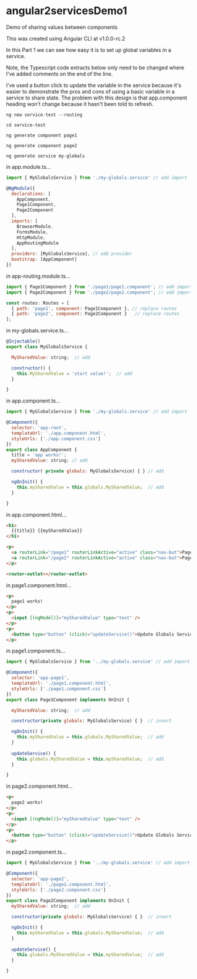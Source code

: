 # angular2servicesDemo1
Demo of sharing values between components

This was created using Angular CLI at v1.0.0-rc.2

In this Part 1 we can see how easy it is to set up global variables in a service.  

Note, the Typescript code extracts below only need to be changed where I've added comments on the end of the line. 

I've used a button click to update the variable in the service because it's easier to demonstrate the pros and cons of using a basic variable in a service to share state. The problem with this design is that app.component heading won't change because it hasn't been told to refresh.

```
ng new service-test --routing

cd service-test

ng generate component page1

ng generate component page2

ng generate service my-globals
```


in app.module.ts...
```javascript
import { MyGlobalsService } from './my-globals.service' // add import

@NgModule({
  declarations: [
    AppComponent,
    Page1Component,
    Page2Component
  ],
  imports: [
    BrowserModule,
    FormsModule,
    HttpModule,
    AppRoutingModule
  ],
  providers: [MyGlobalsService], // add provider
  bootstrap: [AppComponent]
})
```

in app-routing.module.ts...
```javascript
import { Page1Component } from './page1/page1.component'; // add import
import { Page2Component } from './page2/page2.component'; // add import

const routes: Routes = [  
  { path: 'page1', component: Page1Component }, // replace routes
  { path: 'page2', component: Page2Component }   // replace routes
];
```

in my-globals.service.ts...
```javascript
@Injectable()
export class MyGlobalsService {

  MySharedValue: string;  // add

  constructor() {
    this.MySharedValue = 'start value!';  // add
  }

}
```

in app.component.ts...
```javascript
import { MyGlobalsService } from './my-globals.service' // add import

@Component({
  selector: 'app-root',
  templateUrl: './app.component.html',
  styleUrls: ['./app.component.css']
})
export class AppComponent {
  title = 'app works!';
  mySharedValue: string; // add

  constructor( private globals: MyGlobalsService) { } // add

  ngOnInit() {
    this.mySharedValue = this.globals.MySharedValue;  // add
  }

}
```

in app.component.html...
```html
<h1>
  {{title}} {{mySharedValue}}
</h1>

<p>
  <a routerLink="/page1" routerLinkActive="active" class="nav-but">Page 1</a>&nbsp;
  <a routerLink="/page2" routerLinkActive="active" class="nav-but">Page 2</a>&nbsp;
</p>

<router-outlet></router-outlet>
```

in page1.component.html...
```html
<p>
  page1 works!
</p>
<p>
  <input [(ngModel)]="mySharedValue" type="text" />
</p>
<p>
  <button type="button" (click)="updateService()">Update Globals Service</button>  
</p>
```

in page1.component.ts...
```javascript
import { MyGlobalsService } from '../my-globals.service' // add import

@Component({
  selector: 'app-page1',
  templateUrl: './page1.component.html',
  styleUrls: ['./page1.component.css']
})
export class Page1Component implements OnInit {

  mySharedValue: string;  // add

  constructor(private globals: MyGlobalsService) { }  // insert

  ngOnInit() {
    this.mySharedValue = this.globals.MySharedValue;  // add
  }
  
  updateService() {
    this.globals.MySharedValue = this.mySharedValue;  // add
  }

}
```

in page2.component.html...
```html
<p>
  page2 works!
</p>
<p>
  <input [(ngModel)]="mySharedValue" type="text" />
</p>
<p>
  <button type="button" (click)="updateService()">Update Globals Service</button>  
</p>
```

in page2.component.ts...
```javascript
import { MyGlobalsService } from '../my-globals.service' // add import

@Component({
  selector: 'app-page2',
  templateUrl: './page2.component.html',
  styleUrls: ['./page2.component.css']
})
export class Page2Component implements OnInit {
  mySharedValue: string;  // add

  constructor(private globals: MyGlobalsService) { }  // insert

  ngOnInit() {
    this.mySharedValue = this.globals.MySharedValue;  // add
  }
  
  updateService() {
    this.globals.MySharedValue = this.mySharedValue;  // add
  }

}
```
